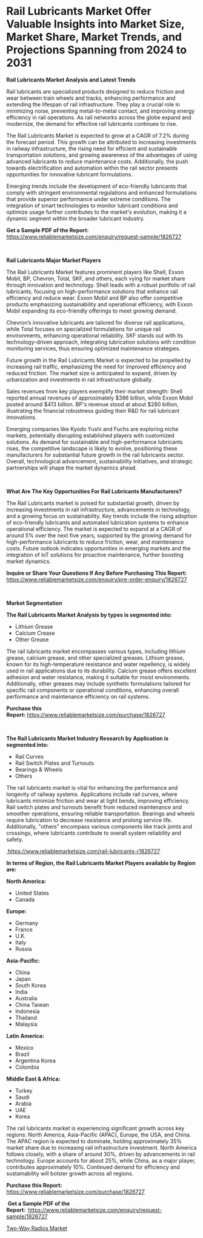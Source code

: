 <p><h1>Rail Lubricants Market Offer Valuable Insights into Market Size, Market Share, Market Trends, and Projections Spanning from 2024 to 2031</h1></p><p><strong>Rail Lubricants Market Analysis and Latest Trends</strong></p>
<p><p>Rail lubricants are specialized products designed to reduce friction and wear between train wheels and tracks, enhancing performance and extending the lifespan of rail infrastructure. They play a crucial role in minimizing noise, preventing metal-to-metal contact, and improving energy efficiency in rail operations. As rail networks across the globe expand and modernize, the demand for effective rail lubricants continues to rise.</p><p>The Rail Lubricants Market is expected to grow at a CAGR of 7.2% during the forecast period. This growth can be attributed to increasing investments in railway infrastructure, the rising need for efficient and sustainable transportation solutions, and growing awareness of the advantages of using advanced lubricants to reduce maintenance costs. Additionally, the push towards electrification and automation within the rail sector presents opportunities for innovative lubricant formulations.</p><p>Emerging trends include the development of eco-friendly lubricants that comply with stringent environmental regulations and enhanced formulations that provide superior performance under extreme conditions. The integration of smart technologies to monitor lubricant conditions and optimize usage further contributes to the market's evolution, making it a dynamic segment within the broader lubricant industry.</p></p>
<p><strong>Get a Sample PDF of the Report:&nbsp;</strong> <a href="https://www.reliablemarketsize.com/enquiry/request-sample/1826727?utm_campaign=1872&utm_medium=2&utm_source=Github&utm_content=ia&utm_term=30122024&utm_id=rail-lubricants">https://www.reliablemarketsize.com/enquiry/request-sample/1826727</a></p>
<p>&nbsp;</p>
<p><strong>Rail Lubricants Major Market Players</strong></p>
<p><p>The Rail Lubricants Market features prominent players like Shell, Exxon Mobil, BP, Chevron, Total, SKF, and others, each vying for market share through innovation and technology. Shell leads with a robust portfolio of rail lubricants, focusing on high-performance solutions that enhance rail efficiency and reduce wear. Exxon Mobil and BP also offer competitive products emphasizing sustainability and operational efficiency, with Exxon Mobil expanding its eco-friendly offerings to meet growing demand.</p><p>Chevron’s innovative lubricants are tailored for diverse rail applications, while Total focuses on specialized formulations for unique rail environments, enhancing operational reliability. SKF stands out with its technology-driven approach, integrating lubrication solutions with condition monitoring services, thus ensuring optimized maintenance strategies.</p><p>Future growth in the Rail Lubricants Market is expected to be propelled by increasing rail traffic, emphasizing the need for improved efficiency and reduced friction. The market size is anticipated to expand, driven by urbanization and investments in rail infrastructure globally.</p><p>Sales revenues from key players exemplify their market strength: Shell reported annual revenues of approximately $386 billion, while Exxon Mobil posted around $413 billion. BP's revenue stood at about $280 billion, illustrating the financial robustness guiding their R&D for rail lubricant innovations.</p><p>Emerging companies like Kyodo Yushi and Fuchs are exploring niche markets, potentially disrupting established players with customized solutions. As demand for sustainable and high-performance lubricants rises, the competitive landscape is likely to evolve, positioning these manufacturers for substantial future growth in the rail lubricants sector. Overall, technological advancement, sustainability initiatives, and strategic partnerships will shape the market dynamics ahead.</p></p>
<p>&nbsp;</p>
<p><strong>What Are The Key Opportunities For Rail Lubricants Manufacturers?</strong></p>
<p><p>The Rail Lubricants market is poised for substantial growth, driven by increasing investments in rail infrastructure, advancements in technology, and a growing focus on sustainability. Key trends include the rising adoption of eco-friendly lubricants and automated lubrication systems to enhance operational efficiency. The market is expected to expand at a CAGR of around 5% over the next five years, supported by the growing demand for high-performance lubricants to reduce friction, wear, and maintenance costs. Future outlook indicates opportunities in emerging markets and the integration of IoT solutions for proactive maintenance, further boosting market dynamics.</p></p>
<p><strong>Inquire or Share Your Questions If Any Before Purchasing This Report:</strong> <a href="https://www.reliablemarketsize.com/enquiry/pre-order-enquiry/1826727?utm_campaign=1872&utm_medium=2&utm_source=Github&utm_content=ia&utm_term=30122024&utm_id=rail-lubricants">https://www.reliablemarketsize.com/enquiry/pre-order-enquiry/1826727</a></p>
<p>&nbsp;</p>
<p><strong>Market Segmentation</strong></p>
<p><strong>The Rail Lubricants Market Analysis by types is segmented into:</strong></p>
<p><ul><li>Lithium Grease</li><li>Calcium Crease</li><li>Other Grease</li></ul></p>
<p><p>The rail lubricants market encompasses various types, including lithium grease, calcium grease, and other specialized greases. Lithium grease, known for its high-temperature resistance and water repellency, is widely used in rail applications due to its durability. Calcium grease offers excellent adhesion and water resistance, making it suitable for moist environments. Additionally, other greases may include synthetic formulations tailored for specific rail components or operational conditions, enhancing overall performance and maintenance efficiency on rail systems.</p></p>
<p><strong>Purchase this Report:&nbsp;</strong><a href="https://www.reliablemarketsize.com/purchase/1826727?utm_campaign=1872&utm_medium=2&utm_source=Github&utm_content=ia&utm_term=30122024&utm_id=rail-lubricants">https://www.reliablemarketsize.com/purchase/1826727</a></p>
<p>&nbsp;</p>
<p><strong>The Rail Lubricants Market Industry Research by Application is segmented into:</strong></p>
<p><ul><li>Rail Curves</li><li>Rail Switch Plates and Turnouts</li><li>Bearings & Wheels</li><li>Others</li></ul></p>
<p><p>The rail lubricants market is vital for enhancing the performance and longevity of railway systems. Applications include rail curves, where lubricants minimize friction and wear at tight bends, improving efficiency. Rail switch plates and turnouts benefit from reduced maintenance and smoother operations, ensuring reliable transportation. Bearings and wheels require lubrication to decrease resistance and prolong service life. Additionally, "others" encompass various components like track joints and crossings, where lubricants contribute to overall system reliability and safety.</p></p>
<p><a href="https://www.reliablemarketsize.com/rail-lubricants-r1826727?utm_campaign=1872&utm_medium=2&utm_source=Github&utm_content=ia&utm_term=30122024&utm_id=rail-lubricants">&nbsp;https://www.reliablemarketsize.com/rail-lubricants-r1826727</a></p>
<p><strong>In terms of Region, the Rail Lubricants Market Players available by Region are:</strong></p>
<p>
    <p> <strong> North America: </strong>
        <ul>
            <li>United States</li>
            <li>Canada</li>
        </ul>
        </p> 
    <p> <strong> Europe: </strong>
        <ul>
            <li>Germany</li>
            <li>France</li>
            <li>U.K.</li>
            <li>Italy</li>
            <li>Russia</li>
        </ul>
        </p> 
    <p> <strong> Asia-Pacific: </strong>
        <ul>
            <li>China</li>
            <li>Japan</li>
            <li>South Korea</li>
            <li>India</li>
            <li>Australia</li>
            <li>China Taiwan</li>
            <li>Indonesia</li>
            <li>Thailand</li>
            <li>Malaysia</li>
        </ul>
        </p> 
    <p> <strong> Latin America: </strong>
        <ul>
            <li>Mexico</li>
            <li>Brazil</li>
            <li>Argentina Korea</li>
            <li>Colombia</li>
        </ul>
        </p> 
    <p> <strong> Middle East & Africa: </strong>
        <ul>
            <li>Turkey</li>
            <li>Saudi</li>
            <li>Arabia</li>
            <li>UAE</li>
            <li>Korea</li>
        </ul>
    </p>
    </p>
<p><p>The rail lubricants market is experiencing significant growth across key regions: North America, Asia-Pacific (APAC), Europe, the USA, and China. The APAC region is expected to dominate, holding approximately 35% market share due to increasing rail infrastructure investment. North America follows closely, with a share of around 30%, driven by advancements in rail technology. Europe accounts for about 25%, while China, as a major player, contributes approximately 10%. Continued demand for efficiency and sustainability will bolster growth across all regions.</p></p>
<p><strong>Purchase this Report: </strong><a href="https://www.reliablemarketsize.com/purchase/1826727?utm_campaign=1872&utm_medium=2&utm_source=Github&utm_content=ia&utm_term=30122024&utm_id=rail-lubricants">https://www.reliablemarketsize.com/purchase/1826727</a></p>
<p>&nbsp;<strong>Get a Sample PDF of the Report:&nbsp;&nbsp;</strong><a href="https://www.reliablemarketsize.com/enquiry/request-sample/1826727?utm_campaign=1872&utm_medium=2&utm_source=Github&utm_content=ia&utm_term=30122024&utm_id=rail-lubricants">https://www.reliablemarketsize.com/enquiry/request-sample/1826727</a></p>
<p><strong></strong></p>
<p><p><a href="https://github.com/BryceTownsendr/Market-Research-Report-List-7/blob/main/two-way-radios-market.md?utm_campaign=1872&utm_medium=2&utm_source=Github&utm_content=ia&utm_term=30122024&utm_id=rail-lubricants">Two-Way Radios Market</a></p></p>